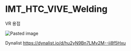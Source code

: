 # IMT_HTC_VIVE_Welding

VR 용접


![Pasted image](https://user-images.githubusercontent.com/70251606/120419022-8e9e8500-c39c-11eb-846d-4d57e0e08ec6.png)


Dynalist
https://dynalist.io/d/hu2yN9Bn7LMv2M--ii8f5Hxu
